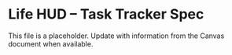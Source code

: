 # Life HUD – Task Tracker Spec

This file is a placeholder. Update with information from the Canvas document when available.
